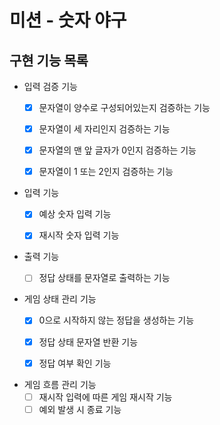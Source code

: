 # 미션 - 숫자 야구

## 구현 기능 목록

- 입력 검증 기능
  - [X] 문자열이 양수로 구성되어있는지 검증하는 기능
  - [X] 문자열이 세 자리인지 검증하는 기능
  - [X] 문자열의 맨 앞 글자가 0인지 검증하는 기능
  - [X] 문자열이 1 또는 2인지 검증하는 기능


- 입력 기능
  - [X] 예상 숫자 입력 기능
  - [X] 재시작 숫자 입력 기능
  

- 출력 기능
  - [ ] 정답 상태를 문자열로 출력하는 기능


- 게임 상태 관리 기능
  - [X] 0으로 시작하지 않는 정답을 생성하는 기능
  - [X] 정답 상태 문자열 반환 기능
  - [X] 정답 여부 확인 기능


- 게임 흐름 관리 기능
  - [ ] 재시작 입력에 따른 게임 재시작 기능
  - [ ] 예외 발생 시 종료 기능
